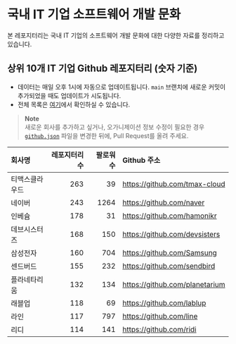 # 국내 IT 기업 소프트웨어 개발 문화
본 레포지터리는 국내 IT 기업의 소프트웨어 개발 문화에 대한 다양한 자료를 정리하고 있습니다.

## 상위 10개 IT 기업 Github 레포지터리 (숫자 기준)

- 데이터는 매일 오후 1시에 자동으로 업데이트됩니다. `main` 브랜치에 새로운 커밋이 추가되었을 때도 업데이트가 시도됩니다.
- 전체 목록은 [여기](./github.md)에서 확인하실 수 있습니다.

> **Note**<br />
> 새로운 회사를 추가하고 싶거나, 오가니제이션 정보 수정이 필요한 경우 [`github.json`](./github.json) 파일을 변경한 뒤에, Pull Request를 올려 주세요.

<!-- MARKDOWN_TABLE(GITHUB): START -->

| **회사명** | **레포지터리 수** | **팔로워 수** | **Github 주소** |
|:---|---:|---:|:---|
| 티맥스클라우드 | 263 | 39 | https://github.com/tmax-cloud |
| 네이버 | 243 | 1264 | https://github.com/naver |
| 인베슘 | 178 | 31 | https://github.com/hamonikr |
| 데브시스터즈 | 168 | 150 | https://github.com/devsisters |
| 삼성전자 | 160 | 704 | https://github.com/Samsung |
| 센드버드 | 155 | 232 | https://github.com/sendbird |
| 플라네타리움 | 132 | 134 | https://github.com/planetarium |
| 래블업 | 118 | 69 | https://github.com/lablup |
| 라인 | 117 | 797 | https://github.com/line |
| 리디 | 114 | 141 | https://github.com/ridi |

<!-- MARKDOWN_TABLE(GITHUB): END -->
